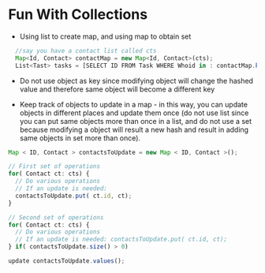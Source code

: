 # Fun With Collections

* Using list to create map, and using map to obtain set
```javascript
  //say you have a contact list called cts
  Map<Id, Contact> contactMap = new Map<Id, Contact>(cts);
  List<Tast> tasks = [SELECT ID FROM Task WHERE Whoid in : contactMap.keyset() Limit 500];
```

* Do not use object as key since modifying object will change the hashed value and therefore same object will become a different key

* Keep track of objects to update in a map - in this way, you can update objects in different places and update them once (do not use list since you can put same objects more than once in a list, and do not use a set because modifying a object will result a new hash and result in adding same objects in set more than once). 
```javascript
Map < ID, Contact > contactsToUpdate = new Map < ID, Contact >();

// First set of operations
for( Contact ct: cts) {
  // Do various operations
  // If an update is needed:
  contactsToUpdate.put( ct.id, ct);
}

// Second set of operations
for( Contact ct: cts) {
  // Do various operations
  // If an update is needed: contactsToUpdate.put( ct.id, ct);
} if( contactsToUpdate.size() > 0)

update contactsToUpdate.values();

```
